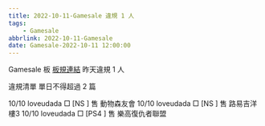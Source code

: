 ```yaml
---
title: 2022-10-11-Gamesale 違規 1 人
tags:
    - Gamesale
abbrlink: 2022-10-11-Gamesale
date: Gamesale-2022-10-11 12:00:00
---
```

Gamesale 板 [板規連結](https://www.ptt.cc/bbs/Gossiping/M.1637425085.A.07D.html)
昨天違規 1 人
<!-- more -->

違規清單
單日不得超過 2 篇

10/10 loveudada □ [NS  ] 售 動物森友會
10/10 loveudada □ [NS  ] 售 路易吉洋樓3
10/10 loveudada □ [PS4 ] 售 樂高復仇者聯盟
